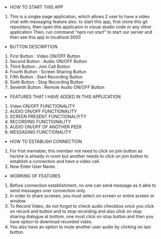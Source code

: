 *   HOW TO START THIS APP
1) This is a singke page application, which allows 2 user to have a video chat with messaging feature also.
to start this app, first clone this git repository, then open this applicaion in visual studio code or any other application
Then, run command "npm run start" to start our server and then see this app in localhost:3000

*   BUTTON DESCRIPTION

1) First Button : Video ON/OFF Button
2) Second Button : Audio ON/OFF Button
3) Third Button : Join Call Button
4) Fourth Button : Screen Sharing Buttun
5) Fifth Button : Start Recording Button
6) Sixth Button : Stop Recording Button
7) Seventh Button : Remote Audio ON/OFF Button

*   FEATURES THAT I HAVE ADDED IN THIS APPLICATION
1) Video ON/OFF FUNCTIONALITY
2) AUDIO ON/OFF FUNCTIONALITY
3) SCREEN PRESENT FUNCTIONALIYTY
4) RECORDING FUNCTIONALITY
5) AUDIO ON/OFF OF ANOTHER PEER
6) MESSAGING FUNCTIONALITY

*   HOW TO ESTABLISH CONNECTION
1) For frist memeber, this member not need to click on join button as he/she is already in room but another needs to click on join button to establish a connection and have a video call.
2) Now Enter User Name.

*   WORKING OF FEATURES
1)  Before connection establishment, no one can send message as it able to send messages over connection only.
2) In order to share screeen, you must select on screen or entire screen or window
3) To Record Video, do not forgot to check audio checkbox once you click on record and button and to stop recording and also click on stop sharing dialogue at bottom,
    one must click on stop button and then you have option to download recorded video.
4) You also have an option to mute another user audio by clicking on last button.
